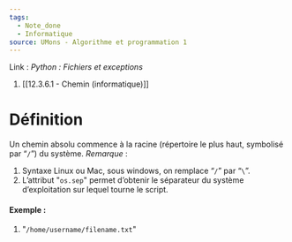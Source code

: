 ```yaml
---
tags:
  - Note_done
  - Informatique
source: UMons - Algorithme et programmation 1
---
```


Link :
_Python : Fichiers et exceptions_
1. [[12.3.6.1 - Chemin (informatique)]]

# Définition
Un chemin absolu commence à la racine (répertoire le plus haut, symbolisé par “`/`”) du système. 
_Remarque_ :
1. Syntaxe Linux ou Mac, sous windows, on remplace “`/`” par “`\`”. 
2. L’attribut "`os.sep`" permet d’obtenir le séparateur du système d’exploitation sur lequel tourne le script.
#### Exemple : 
1. "`/home/username/filename.txt`"

